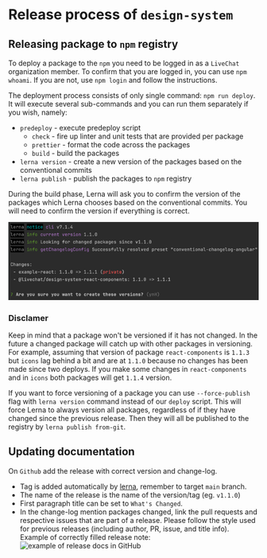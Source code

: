# Release process of `design-system`

## Releasing package to `npm` registry

To deploy a package to the `npm` you need to be logged in as a `LiveChat` organization member. To confirm that you are logged in, you can use `npm whoami`. If you are not, use `npm login` and follow the instructions.

The deployment process consists of only single command: `npm run deploy`. It will execute several sub-commands and you can run them separately if you wish, namely:

- `predeploy` - execute predeploy script
  - `check` - fire up linter and unit tests that are provided per package
  - `prettier` - format the code across the packages
  - `build` - build the packages
- `lerna version` - create a new version of the packages based on the conventional commits
- `lerna publish` - publish the packages to `npm` registry

During the build phase,
Lerna will ask you to confirm the version of the packages which Lerna chooses based on the conventional commits.
You will need to confirm the version if everything is correct.

![img.png](assets/deploy_example.png)

### Disclamer

Keep in mind that a package won't be versioned if it has not changed. In the future a changed package will catch up with other packages in versioning. For example, assuming that version of package `react-components` is `1.1.3` but `icons` lag behind a bit and are at `1.1.0` because no changes has been made since two deploys. If you make some changes in `react-components` and in `icons` both packages will get `1.1.4` version.

If you want to force versioning of a package you can use `--force-publish` flag with `lerna version` command instead of our `deploy` script. This will force Lerna to always version all packages, regardless of if they have changed since the previous release. Then they will all be published to the registry by `lerna publish from-git`.

## Updating documentation

On `Github` add the release with correct version and change-log.

- Tag is added automatically by [lerna](https://github.com/lerna/lerna), remember to target `main` branch.
- The name of the release is the name of the version/tag (eg. `v1.1.0`)
- First paragraph title can be set to `What's Changed`.
- In the change-log mention packages changed, link the pull requests and respective issues that are part of a release. Please follow the style used for previous releases (including author, PR, issue, and title info).
  Example of correctly filled release note:
  <img width="894" alt="example of release docs in GitHub" src="https://user-images.githubusercontent.com/7773964/182624431-232d6cea-9d0c-4455-afd9-365c88a1ab57.png">
